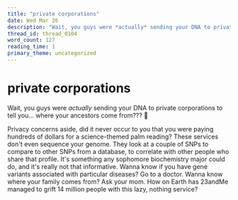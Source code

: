 ```yaml
---
title: "private corporations"
date: Wed Mar 26
description: "Wait, you guys were *actually* sending your DNA to private corporations to tell you... where your ancestors come from???"
thread_id: thread_0104
word_count: 127
reading_time: 1
primary_theme: uncategorized
---
```


# private corporations

Wait, you guys were *actually* sending your DNA to private corporations to tell you... where your ancestors come from??? 🤨

Privacy concerns aside, did it never occur to you that you were paying hundreds of dollars for a science-themed palm reading? These services don't even sequence your genome. They look at a couple of SNPs to compare to other SNPs from a database, to correlate with other people who share that profile. It's something any sophomore biochemistry major could do, and it's really not that informative. Wanna know if you have gene variants associated with particular diseases? Go to a doctor. Wanna know where your family comes from? Ask your mom. How on Earth has 23andMe managed to grift 14 million people with this lazy, nothing service?